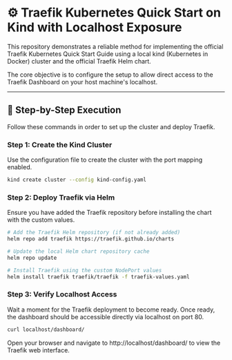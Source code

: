 # ⚙️ Traefik Kubernetes Quick Start on Kind with Localhost Exposure

This repository demonstrates a reliable method for implementing the official Traefik Kubernetes Quick Start Guide using a local kind (Kubernetes in Docker) cluster and the official Traefik Helm chart.

The core objective is to configure the setup to allow direct access to the Traefik Dashboard on your host machine's localhost.

---

## 🚀 Step-by-Step Execution

Follow these commands in order to set up the cluster and deploy Traefik.

### Step 1: Create the Kind Cluster

Use the configuration file to create the cluster with the port mapping enabled.

```bash
kind create cluster --config kind-config.yaml
```

### Step 2: Deploy Traefik via Helm

Ensure you have added the Traefik repository before installing the chart with the custom values.

```bash
# Add the Traefik Helm repository (if not already added)
helm repo add traefik https://traefik.github.io/charts

# Update the local Helm chart repository cache
helm repo update

# Install Traefik using the custom NodePort values
helm install traefik traefik/traefik -f traefik-values.yaml
```

### Step 3: Verify Localhost Access

Wait a moment for the Traefik deployment to become ready. Once ready, the dashboard should be accessible directly via localhost on port 80.

```bash
curl localhost/dashboard/
```

Open your browser and navigate to http://localhost/dashboard/ to view the Traefik web interface.


